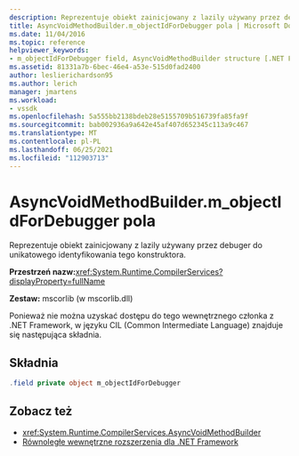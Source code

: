 ```yaml
---
description: Reprezentuje obiekt zainicjowany z lazily używany przez debuger do unikatowego identyfikowania tego konstruktora.
title: AsyncVoidMethodBuilder.m_objectIdForDebugger pola | Microsoft Docs
ms.date: 11/04/2016
ms.topic: reference
helpviewer_keywords:
- m_objectIdForDebugger field, AsyncVoidMethodBuilder structure [.NET Framework debug engines]
ms.assetid: 81331a7b-6bec-46e4-a53e-515d0fad2400
author: leslierichardson95
ms.author: lerich
manager: jmartens
ms.workload:
- vssdk
ms.openlocfilehash: 5a555bb2138bdeb28e5155709b516739fa85fa9f
ms.sourcegitcommit: bab002936a9a642e45af407d652345c113a9c467
ms.translationtype: MT
ms.contentlocale: pl-PL
ms.lasthandoff: 06/25/2021
ms.locfileid: "112903713"
---
```

# <a name="asyncvoidmethodbuilderm_objectidfordebugger-field"></a>AsyncVoidMethodBuilder.m_objectIdForDebugger pola
Reprezentuje obiekt zainicjowany z lazily używany przez debuger do unikatowego identyfikowania tego konstruktora.

 **Przestrzeń nazw:**<xref:System.Runtime.CompilerServices?displayProperty=fullName>

 **Zestaw:** mscorlib (w mscorlib.dll)

 Ponieważ nie można uzyskać dostępu do tego wewnętrznego członka z .NET Framework, w języku CIL (Common Intermediate Language) znajduje się następująca składnia.

## <a name="syntax"></a>Składnia

```csharp
.field private object m_objectIdForDebugger
```

## <a name="see-also"></a>Zobacz też
- <xref:System.Runtime.CompilerServices.AsyncVoidMethodBuilder>
- [Równoległe wewnętrzne rozszerzenia dla .NET Framework](../../extensibility/debugger/parallel-extension-internals-for-the-dotnet-framework.md)
